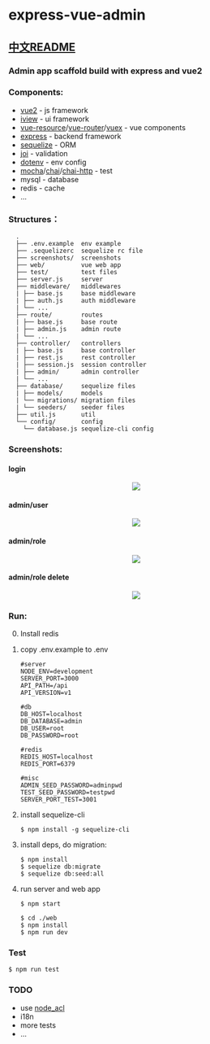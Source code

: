 # express-vue-admin

## [中文README](README_CN.md)

### Admin app scaffold build with express and vue2

### Components:

* [vue2](https://vuejs.org/) - js framework
* [iview](https://www.iviewui.com/) - ui framework
* [vue-resource](https://github.com/pagekit/vue-resource)/[vue-router](https://github.com/vuejs/vue-router)/[vuex](https://github.com/vuejs/vuex) - vue components
* [express](https://expressjs.com/) - backend framework
* [sequelize](http://docs.sequelizejs.com/) - ORM
* [joi](https://github.com/hapijs/joi) - validation
* [dotenv](https://github.com/motdotla/dotenv) - env config
* [mocha](https://mochajs.org/)/[chai](http://chaijs.com/)/[chai-http](https://github.com/chaijs/chai-http) - test
* mysql - database
* redis - cache
* ...

### Structures：

      .
      ├── .env.example  env example
      ├── .sequelizerc  sequelize rc file
      ├── screenshots/  screenshots
      ├── web/          vue web app
      ├── test/         test files
      ├── server.js     server
      ├── middleware/   middlewares
      | ├── base.js     base middleware
      | ├── auth.js     auth middleware
      | └── ...
      ├── route/        routes
      | ├── base.js     base route
      | ├── admin.js    admin route
      | └── ...
      ├── controller/   controllers
      | ├── base.js     base controller
      | ├── rest.js     rest controller
      | ├── session.js  session controller
      | ├── admin/      admin controller
      | └── ...
      ├── database/     sequelize files
      | ├── models/     models
      | └── migrations/ migration files
      | └── seeders/    seeder files
      ├── util.js       util
      └── config/       config
        └── database.js sequelize-cli config

### Screenshots:

#### login

<p align="center">
<kbd>
  <img src="https://raw.github.com/jarontai/express-vue-admin/master/screenshots/login.png">
</kbd>
</p>

#### admin/user

<p align="center">
<kbd>
  <img src="https://raw.github.com/jarontai/express-vue-admin/master/screenshots/admin_user.png">
</kbd>
</p>

#### admin/role

<p align="center">
<kbd>
  <img src="https://raw.github.com/jarontai/express-vue-admin/master/screenshots/admin_role.png">
</kbd>
</p>

#### admin/role delete

<p align="center">
<kbd>
  <img src="https://raw.github.com/jarontai/express-vue-admin/master/screenshots/admin_role_delete.png">
</kbd>
</p>


### Run:

 0. Install redis

 1. copy .env.example to .env
    ```
    #server
    NODE_ENV=development
    SERVER_PORT=3000
    API_PATH=/api
    API_VERSION=v1

    #db
    DB_HOST=localhost
    DB_DATABASE=admin
    DB_USER=root
    DB_PASSWORD=root

    #redis
    REDIS_HOST=localhost
    REDIS_PORT=6379

    #misc
    ADMIN_SEED_PASSWORD=adminpwd
    TEST_SEED_PASSWORD=testpwd
    SERVER_PORT_TEST=3001

    ```
 2. install sequelize-cli
    ```
    $ npm install -g sequelize-cli
    ```
 3. install deps, do migration:
    ```
    $ npm install
    $ sequelize db:migrate
    $ sequelize db:seed:all
    ```
 4. run server and web app
    ```
    $ npm start

    $ cd ./web
    $ npm install
    $ npm run dev
    ```

### Test
```
$ npm run test
```

### TODO

* use [node_acl](https://github.com/OptimalBits/node_acl)
* i18n
* more tests
* ...
